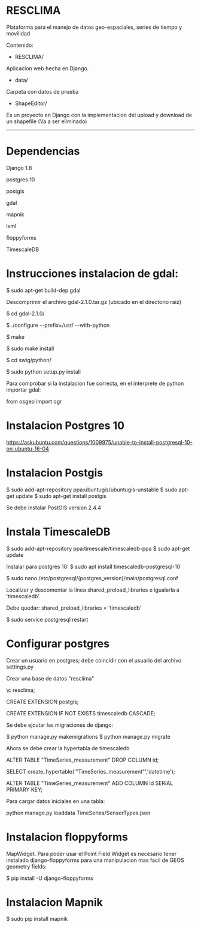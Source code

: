 # RESCLIMA

Plataforma para el manejo de datos geo-espaciales, series de tiempo y movilidad

Contenido:

- RESCLIMA/ 

Aplicacion web hecha en Django. 


- data/

Carpeta con datos de prueba


- ShapeEditor/

Es un proyecto en Django con la implementacion del upload y download de un shapefile (Va a ser eliminado)


-------------------------
# Dependencias

Django 1.8

postgres 10

postgis

gdal

mapnik

lxml

floppyforms

TimescaleDB

# Instrucciones instalacion de gdal:

$ sudo apt-get build-dep gdal

Descomprimir el archivo gdal-2.1.0.tar.gz (ubicado en el directorio raiz)

$ cd gdal-2.1.0/

$ ./configure  --prefix=/usr/ --with-python

$ make

$ sudo make install

$ cd swig/python/

$ sudo python setup.py install

Para comprobar si la instalacion fue correcta, en el interprete de python importar gdal:

from osgeo import ogr


# Instalacion Postgres 10

https://askubuntu.com/questions/1009975/unable-to-install-postgresql-10-on-ubuntu-16-04


# Instalacion Postgis

$ sudo add-apt-repository ppa:ubuntugis/ubuntugis-unstable
$ sudo apt-get update
$ sudo apt-get install postgis

Se debe instalar PostGIS version 2.4.4


# Instala TimescaleDB

$ sudo add-apt-repository ppa:timescale/timescaledb-ppa
$ sudo apt-get update

Instalar para postgres 10:
$ sudo apt install timescaledb-postgresql-10

$ sudo nano /etc/postgresql/(postgres_version)/main/postgresql.conf

Localizar y descomentar la línea shared\_preload_libraries e igualarla a 'timescaledb'. 

Debe quedar:
shared\_preload_libraries = 'timescaledb'

$ sudo service postgresql restart



# Configurar postgres

Crear un usuario en postgres; debe coincidir con el usuario del archivo settings.py

Crear una base de datos "resclima"

\c resclima;

CREATE EXTENSION postgis; 

CREATE EXTENSION IF NOT EXISTS timescaledb CASCADE;

Se debe ejcutar las migraciones de django:

$ python manage.py makemigrations
$ python manage.py migrate

Ahora se debe crear la hypertabla de timescaledb

ALTER TABLE "TimeSeries_measurement" DROP COLUMN id;

SELECT create_hypertable('"TimeSeries_measurement"','datetime');

ALTER TABLE "TimeSeries_measurement" ADD COLUMN id SERIAL PRIMARY KEY;

Para cargar datos iniciales en una tabla:

python manage.py loaddata TimeSeries/SensorTypes.json 


# Instalacion floppyforms
MapWidget. Para poder usar el Point Field Widget es necesario tener instalado django-floppyforms para una manipulacion mas facil de GEOS geometry fields:

$ pip install -U django-floppyforms

# Instalacion Mapnik

$ sudo pip install mapnik




